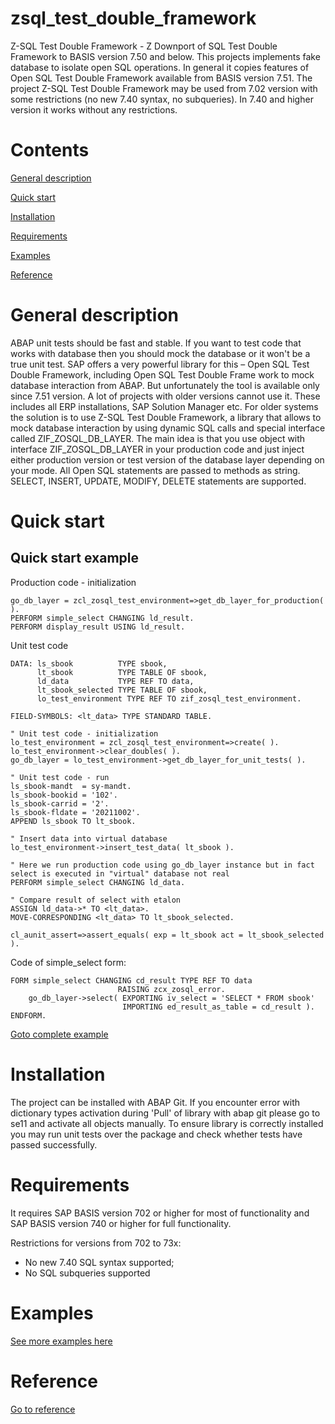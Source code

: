 # zsql_test_double_framework
Z-SQL Test Double Framework - Z Downport of SQL Test Double Framework to BASIS version 7.50 and below.
This projects implements fake database to isolate open SQL operations. In general it copies features of Open SQL Test Double Framework available from BASIS version 7.51. 
The project Z-SQL Test Double Framework may be used from 7.02 version with some restrictions (no new 7.40 syntax, no subqueries). In 7.40 and higher version it works without any restrictions.

# Contents
[General description](#General-description)

[Quick start](#Quick-start)

[Installation](#Installation)

[Requirements](#Requirements)

[Examples](docs/examples.md)

[Reference](docs/reference.md)

# General description
ABAP unit tests should be fast and stable. If you want to test code that works with database then you should mock the database or it won't be a true unit test. SAP offers a very powerful library for this – Open SQL Test Double Framework, including Open SQL Test Double Frame work to mock database interaction from ABAP.
But unfortunately the tool is available only since 7.51 version. A lot of projects with older versions cannot use it. These includes all ERP installations, SAP Solution Manager etc. 
For older systems the solution is to use Z-SQL Test Double Framework, a library that allows to mock database interaction by using dynamic SQL calls and special interface called ZIF_ZOSQL_DB_LAYER.
The main idea is that you use object with interface ZIF_ZOSQL_DB_LAYER in your production code and just inject either production version or test version of the database layer depending on your mode. All Open SQL statements are passed to methods as string. SELECT, INSERT, UPDATE, MODIFY, DELETE statements are supported.

# Quick start
## Quick start example
Production code - initialization

    go_db_layer = zcl_zosql_test_environment=>get_db_layer_for_production( ).
    PERFORM simple_select CHANGING ld_result.
    PERFORM display_result USING ld_result.
    
Unit test code

    DATA: ls_sbook          TYPE sbook,
          lt_sbook          TYPE TABLE OF sbook,
          ld_data           TYPE REF TO data,
          lt_sbook_selected TYPE TABLE OF sbook,
          lo_test_environment TYPE REF TO zif_zosql_test_environment.

    FIELD-SYMBOLS: <lt_data> TYPE STANDARD TABLE.

    " Unit test code - initialization
    lo_test_environment = zcl_zosql_test_environment=>create( ).
    lo_test_environment->clear_doubles( ).
    go_db_layer = lo_test_environment->get_db_layer_for_unit_tests( ).

    " Unit test code - run
    ls_sbook-mandt  = sy-mandt.
    ls_sbook-bookid = '102'.
    ls_sbook-carrid = '2'.
    ls_sbook-fldate = '20211002'.
    APPEND ls_sbook TO lt_sbook.
    
    " Insert data into virtual database
    lo_test_environment->insert_test_data( lt_sbook ).
    
    " Here we run production code using go_db_layer instance but in fact select is executed in "virtual" database not real
    PERFORM simple_select CHANGING ld_data.
    
    " Compare result of select with etalon
    ASSIGN ld_data->* TO <lt_data>.
    MOVE-CORRESPONDING <lt_data> TO lt_sbook_selected.

    cl_aunit_assert=>assert_equals( exp = lt_sbook act = lt_sbook_selected ).
    
Code of simple_select form:

    FORM simple_select CHANGING cd_result TYPE REF TO data
                            RAISING zcx_zosql_error.
        go_db_layer->select( EXPORTING iv_select = 'SELECT * FROM sbook'
                             IMPORTING ed_result_as_table = cd_result ).
    ENDFORM.
  
[Goto complete example](docs/quick_start.md)
# Installation
The project can be installed with ABAP Git. If you encounter error with dictionary types activation during 'Pull' of library with abap git please go to se11 and activate all objects manually. To ensure library is correctly installed you may run unit tests over the package and check whether tests have passed successfully.

# Requirements
It requires SAP BASIS version 702 or higher for most of functionality and SAP BASIS version 740 or higher for full functionality.

Restrictions for versions from 702 to 73x:
* No new 7.40 SQL syntax supported;
* No SQL subqueries supported

# Examples
[See more examples here](docs/examples.md)

# Reference
[Go to reference](docs/reference.md)
